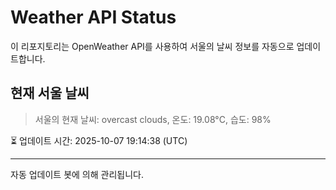 
# Weather API Status

이 리포지토리는 OpenWeather API를 사용하여 서울의 날씨 정보를 자동으로 업데이트합니다.

## 현재 서울 날씨
> 서울의 현재 날씨: overcast clouds, 온도: 19.08°C, 습도: 98%

⏳ 업데이트 시간: 2025-10-07 19:14:38 (UTC)

---
자동 업데이트 봇에 의해 관리됩니다.

